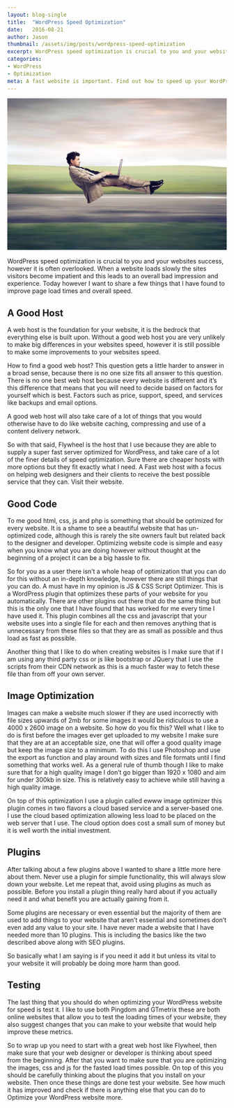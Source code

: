 ```yaml
---
layout: blog-single
title:  "WordPress Speed Optimization"
date:   2016-08-21
author: Jason
thumbnail: /assets/img/posts/wordpress-speed-optimization
excerpt: WordPress speed optimization is crucial to you and your websites success, however it is often overlooked.
categories:
- WordPress
- Optimization
meta: A fast website is important. Find out how to speed up your WordPress site, from start to finish. From the Jason M Design blog.
---
```


![WordPress Speed Optimization](/assets/img/posts/wordpress-speed-optimization.jpg)

WordPress speed optimization is crucial to you and your websites success, however it is often overlooked. When a website loads slowly the sites visitors become impatient and this leads to an overall bad impression and experience. Today however I want to share a few things that I have found to improve page load times and overall speed.

A Good Host
-

A web host is the foundation for your website, it is the bedrock that everything else is built upon. Without a good web host you are very unlikely to make big differences in your websites speed, however it is still possible to make some improvements to your websites speed.

How to find a good web host? This question gets a little harder to answer in a broad sense, because there is no one size fits all answer to this question. There is no one best web host because every website is different and it’s this difference that means that you will need to decide based on factors for yourself which is best. Factors such as price, support, speed, and services like backups and email options.

A good web host will also take care of a lot of things that you would otherwise have to do like website caching, compressing and use of a content delivery network.

So with that said, Flywheel is the host that I use because they are able to supply a super fast server optimized for WordPress, and take care of a lot of the finer details of speed optimization. Sure there are cheaper hosts with more options but they fit exactly what I need. A Fast web host with a focus on helping web designers and their clients to receive the best possible service that they can. Visit their website.

Good Code
-

To me good html, css, js and php is something that should be optimized for every website. It is a shame to see a beautiful website that has un-optimized code, although this is rarely the site owners fault but related back to the designer and developer. Optimizing website code is simple and easy when you know what you are doing however without thought at the beginning of a project it can be a big hassle to fix.

So for you as a user there isn’t a whole heap of optimization that you can do for this without an in-depth knowledge, however there are still things that you can do. A must have in my opinion is JS & CSS Script Optimizer. This is a WordPress plugin that optimizes these parts of your website for you automatically. There are other plugins out there that do the same thing but this is the only one that I have found that has worked for me every time I have used it. This plugin combines all the css and javascript that your website uses into a single file for each and then removes anything that is unnecessary from these files so that they are as small as possible and thus load as fast as possible.

Another thing that I like to do when creating websites is I make sure that if I am using any third party css or js like bootstrap or JQuery that I use the scripts from their CDN network as this is a much faster way to fetch these file than from off your own server.

Image Optimization
-

Images can make a website much slower if they are used incorrectly with file sizes upwards of 2mb for some images it would be ridiculous to use a 4000 x 2600 image on a website. So how do you fix this? Well what I like to do is first before the images ever get uploaded to my website I make sure that they are at an acceptable size, one that will offer a good quality image but keep the image size to a minimum. To do this I use Photoshop and use the export as function and play around with sizes and file formats until I find something that works well. As a general rule of thumb though I like to make sure that for a high quality image I don’t go bigger than 1920 x 1080 and aim for under 300kb in size. This is relatively easy to achieve while still having a high quality image.

On top of this optimization I use a plugin called ewww image optimizer this plugin comes in two flavors a cloud based service and a server-based one. I use the cloud based optimization allowing less load to be placed on the web server that I use. The cloud option does cost a small sum of money but it is well worth the initial investment.

Plugins
-

After talking about a few plugins above I wanted to share a little more here about them. Never use a plugin for simple functionality, this will always slow down your website. Let me repeat that, avoid using plugins as much as possible. Before you install a plugin thing really hard about if you actually need it and what benefit you are actually gaining from it.

Some plugins are necessary or even essential but the majority of them are used to add things to your website that aren’t essential and sometimes don’t even add any value to your site. I have never made a website that I have needed more than 10 plugins. This is including the basics like the two described above along with SEO plugins.

So basically what I am saying is if you need it add it but unless its vital to your website it will probably be doing more harm than good.

Testing
-

The last thing that you should do when optimizing your WordPress website for speed is test it. I like to use both Pingdom and GTmetrix these are both online websites that allow you to test the loading times of your website, they also suggest changes that you can make to your website that would help improve these metrics.

So to wrap up you need to start with a great web host like Flywheel, then make sure that your web designer or developer is thinking about speed from the beginning. After that you want to make sure that you are optimizing the images, css and js for the fasted load times possible. On top of this you should be carefully thinking about the plugins that you install on your website. Then once these things are done test your website. See how much it has improved and check if there is anything else that you can do to Optimize your WordPress website more.

